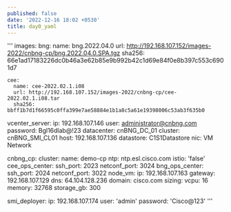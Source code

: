 ```yaml
---
published: false
date: '2022-12-16 18:02 +0530'
title: day0_yaml
---
```

'''
images:
    bng:
      name: bng.2022.04.0
      url: http://192.168.107.152/images-2022/cnbng-cp/bng.2022.04.0.SPA.tgz
      sha256: 66e1ad17183226dc0b46a3e62b85e9b992b42c1d69e84f0e8b397c553c6901d7

    cee:
      name: cee-2022.02.1.i08
      url: http://192.168.107.152/images-2022/cnbng-cp/cee-2022.02.1.i08.tar
      sha256: bbff1b7d1f66595c0ffa399e7ae58884e1b1a8c5a61e19398006c53ab3f635b0

vcenter_server:
  ip: 192.168.107.146
  user: administrator@cnbng.com
  password: Bgl16dlab@!23
  datacenter: cnBNG_DC_01
  cluster: cnBNG_SMI_CL01
  host: 192.168.107.136
  datastore: C1S1Datastore
  nic: VM Network

cnbng_cp:
  cluster:
     name: demo-cp
     ntp: ntp.esl.cisco.com
     istio: 'false'
     cee_ops_center:
        ssh_port: 2023
        netconf_port: 3024
     bng_ops_center:
        ssh_port: 2024
        netconf_port: 3022
  node_vm:
    ip: 192.168.107.163
    gateway: 192.168.107.129
    dns: 64.104.128.236
    domain: cisco.com
    sizing:
      vcpu: 16
      memory: 32768
      storage_gb: 300

smi_deployer:
  ip: 192.168.107.174
  user: 'admin'
  password: 'Cisco@123'
  '''
